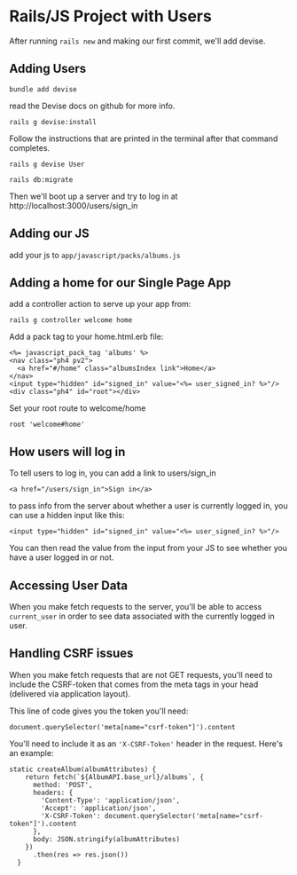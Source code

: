 # Rails/JS Project with Users

After running `rails new` and making our first commit, we'll add devise.
## Adding Users
```
bundle add devise
```

read the Devise docs on github for more info.
```
rails g devise:install
```

Follow the instructions that are printed in the terminal after that command completes.

``` 
rails g devise User
```

```
rails db:migrate
```
Then we'll boot up a server and try to log in at http://localhost:3000/users/sign_in

## Adding our JS
add your js to `app/javascript/packs/albums.js`

## Adding a home for our Single Page App
add a controller action to serve up your app from:

```
rails g controller welcome home
```

Add a pack tag to your home.html.erb file:

```
<%= javascript_pack_tag 'albums' %>
<nav class="ph4 pv2">
  <a href="#/home" class="albumsIndex link">Home</a>
</nav>
<input type="hidden" id="signed_in" value="<%= user_signed_in? %>"/>
<div class="ph4" id="root"></div>
```

Set your root route to welcome/home
```
root 'welcome#home'
```
## How users will log in
To tell users to log in, you can add a link to users/sign_in
```
<a href="/users/sign_in">Sign in</a>
```

to pass info from the server about whether a user is currently logged in, you can use a hidden input like this:

```
<input type="hidden" id="signed_in" value="<%= user_signed_in? %>"/>
```

You can then read the value from the input from your JS to see whether you have a user logged in or not.
## Accessing User Data
When you make fetch requests to the server, you'll be able to access `current_user` in order to see data associated with the currently logged in user.
## Handling CSRF issues
When you make fetch requests that are not GET requests, you'll need to include the CSRF-token that comes from the meta tags in your head (delivered via application layout).

This line of code gives you the token you'll need:
```
document.querySelector('meta[name="csrf-token"]').content
```

You'll need to include it as an `'X-CSRF-Token'` header in the request. Here's an example:

```
static createAlbum(albumAttributes) {
    return fetch(`${AlbumAPI.base_url}/albums`, {
      method: 'POST',
      headers: {
        'Content-Type': 'application/json',
        'Accept': 'application/json',
        'X-CSRF-Token': document.querySelector('meta[name="csrf-token"]').content
      },
      body: JSON.stringify(albumAttributes)
    })
      .then(res => res.json())
  }
```